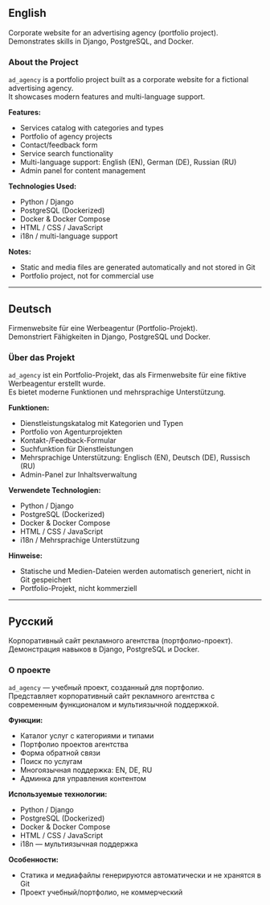 ## English

Corporate website for an advertising agency (portfolio project).  
Demonstrates skills in Django, PostgreSQL, and Docker.

### About the Project
`ad_agency` is a portfolio project built as a corporate website for a fictional advertising agency.  
It showcases modern features and multi-language support.

**Features:**  
- Services catalog with categories and types  
- Portfolio of agency projects  
- Contact/feedback form  
- Service search functionality  
- Multi-language support: English (EN), German (DE), Russian (RU)  
- Admin panel for content management

**Technologies Used:**  
- Python / Django  
- PostgreSQL (Dockerized)  
- Docker & Docker Compose  
- HTML / CSS / JavaScript  
- i18n / multi-language support

**Notes:**  
- Static and media files are generated automatically and not stored in Git  
- Portfolio project, not for commercial use  

---

## Deutsch

Firmenwebsite für eine Werbeagentur (Portfolio-Projekt).  
Demonstriert Fähigkeiten in Django, PostgreSQL und Docker.

### Über das Projekt
`ad_agency` ist ein Portfolio-Projekt, das als Firmenwebsite für eine fiktive Werbeagentur erstellt wurde.  
Es bietet moderne Funktionen und mehrsprachige Unterstützung.

**Funktionen:**  
- Dienstleistungskatalog mit Kategorien und Typen  
- Portfolio von Agenturprojekten  
- Kontakt-/Feedback-Formular  
- Suchfunktion für Dienstleistungen  
- Mehrsprachige Unterstützung: Englisch (EN), Deutsch (DE), Russisch (RU)  
- Admin-Panel zur Inhaltsverwaltung

**Verwendete Technologien:**  
- Python / Django  
- PostgreSQL (Dockerized)  
- Docker & Docker Compose  
- HTML / CSS / JavaScript  
- i18n / Mehrsprachige Unterstützung

**Hinweise:**  
- Statische und Medien-Dateien werden automatisch generiert, nicht in Git gespeichert  
- Portfolio-Projekt, nicht kommerziell  

---

## Русский

Корпоративный сайт рекламного агентства (портфолио-проект).  
Демонстрация навыков в Django, PostgreSQL и Docker.

### О проекте
`ad_agency` — учебный проект, созданный для портфолио.  
Представляет корпоративный сайт рекламного агентства с современным функционалом и мультиязычной поддержкой.

**Функции:**  
- Каталог услуг с категориями и типами  
- Портфолио проектов агентства  
- Форма обратной связи  
- Поиск по услугам  
- Многоязычная поддержка: EN, DE, RU  
- Админка для управления контентом

**Используемые технологии:**  
- Python / Django  
- PostgreSQL (Dockerized)  
- Docker & Docker Compose  
- HTML / CSS / JavaScript  
- i18n — мультиязычная поддержка

**Особенности:**  
- Статика и медиафайлы генерируются автоматически и не хранятся в Git  
- Проект учебный/портфолио, не коммерческий  